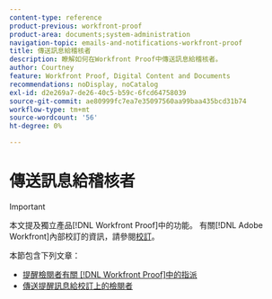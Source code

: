 ```yaml
---
content-type: reference
product-previous: workfront-proof
product-area: documents;system-administration
navigation-topic: emails-and-notifications-workfront-proof
title: 傳送訊息給稽核者
description: 瞭解如何在Workfront Proof中傳送訊息給稽核者。
author: Courtney
feature: Workfront Proof, Digital Content and Documents
recommendations: noDisplay, noCatalog
exl-id: d2e269a7-de26-40c5-b59c-6fcd64758039
source-git-commit: ae80999fc7ea7e35097560aa99baa435bcd31b74
workflow-type: tm+mt
source-wordcount: '56'
ht-degree: 0%

---
```


# 傳送訊息給稽核者

>[!IMPORTANT]
>
>本文提及獨立產品[!DNL Workfront Proof]中的功能。 有關[!DNL Adobe Workfront]內部校訂的資訊，請參閱[校訂](../../../review-and-approve-work/proofing/proofing.md)。

本節包含下列文章：

* [提醒檢閱者有關 [!DNL Workfront Proof]中的指派](../../../workfront-proof/wp-emailsntfctns/messaging-reviewers/remind-reviewer-assignments-wp.md)
* [傳送提醒訊息給校訂上的檢閱者](../../../workfront-proof/wp-emailsntfctns/messaging-reviewers/send-reminder-to-proof-reviewers.md)
